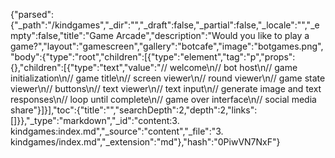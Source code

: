 {"parsed":{"_path":"/kindgames","_dir":"","_draft":false,"_partial":false,"_locale":"","_empty":false,"title":"Game Arcade","description":"Would you like to play a game?","layout":"gamescreen","gallery":"botcafe","image":"botgames.png","body":{"type":"root","children":[{"type":"element","tag":"p","props":{},"children":[{"type":"text","value":"// welcome\n// bot host\n// game initialization\n// game title\n// screen viewer\n// round viewer\n// game state viewer\n// buttons\n// text viewer\n// text input\n// generate image and text responses\n// loop until complete\n// game over interface\n// social media share"}]}],"toc":{"title":"","searchDepth":2,"depth":2,"links":[]}},"_type":"markdown","_id":"content:3. kindgames:index.md","_source":"content","_file":"3. kindgames/index.md","_extension":"md"},"hash":"0PiwVN7NxF"}